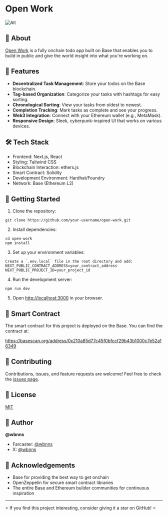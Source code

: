 # Open Work

![Alt](https://repobeats.axiom.co/api/embed/155bbf552df127553720c0026d5b6cd9aee16065.svg "Open Work")

## 🚀 About

[Open Work](https://openwork.fi) is a fully onchain todo app built on Base that enables you to build in public and give the world insight into what you're working on.

## 🌟 Features

- **Decentralized Task Management**: Store your todos on the Base blockchain.
- **Tag-based Organization**: Categorize your tasks with hashtags for easy sorting.
- **Chronological Sorting**: View your tasks from oldest to newest.
- **Completion Tracking**: Mark tasks as complete and see your progress.
- **Web3 Integration**: Connect with your Ethereum wallet (e.g., MetaMask).
- **Responsive Design**: Sleek, cyberpunk-inspired UI that works on various devices.

## 🛠 Tech Stack

- Frontend: Next.js, React
- Styling: Tailwind CSS
- Blockchain Interaction: ethers.js
- Smart Contract: Solidity
- Development Environment: Hardhat/Foundry
- Network: Base (Ethereum L2)

## 🏁 Getting Started

1. Clone the repository:

```
git clone https://github.com/your-username/open-work.git
```

2. Install dependencies:

```
cd open-work
npm install
```

3. Set up your environment variables:

```
Create a `.env.local` file in the root directory and add:
NEXT_PUBLIC_CONTRACT_ADDRESS=your_contract_address
NEXT_PUBLIC_PROJECT_ID=your_project_id
```

4. Run the development server:

```
npm run dev
```

5. Open [http://localhost:3000](http://localhost:3000) in your browser.

## 📜 Smart Contract

The smart contract for this project is deployed on the Base. You can find the contract at:

https://basescan.org/address/0x210a85d77c45f0bfccf29b43b1000c7e52a16349

## 🤝 Contributing

Contributions, issues, and feature requests are welcome! Feel free to check the [issues page](https://github.com/wbnns/openwork/issues).

## 📃 License

[MIT](LICENSE)

## 👤 Author

**@wbnns**

- Farcaster: [@wbnns](https://warpcast.com/wbnns)
- X: [@wbnns](https://x.com/wbnns)

## 🙏 Acknowledgements

- Base for providing the best way to get onchain
- OpenZeppelin for secure smart contract libraries
- The entire Base and Ethereum builder communities for continuous inspiration

---

⭐️ If you find this project interesting, consider giving it a star on GitHub! ⭐️
